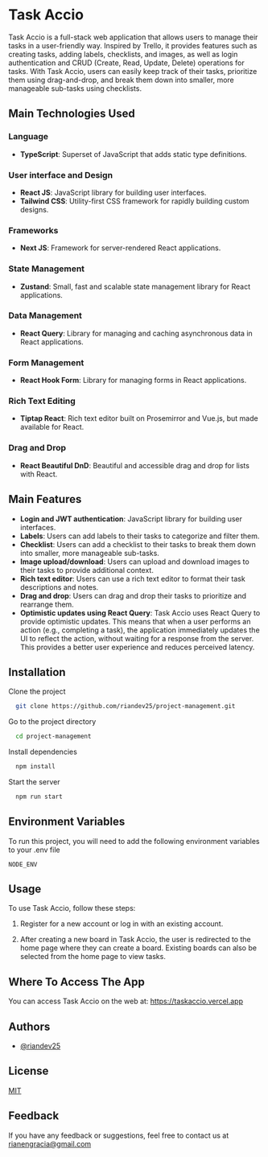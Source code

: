 # Task Accio

Task Accio is a full-stack web application that allows users to manage their tasks in a user-friendly way. Inspired by Trello, it provides features such as creating tasks, adding labels, checklists, and images, as well as login authentication and CRUD (Create, Read, Update, Delete) operations for tasks. With Task Accio, users can easily keep track of their tasks, prioritize them using drag-and-drop, and break them down into smaller, more manageable sub-tasks using checklists.

## Main Technologies Used

### Language
- **TypeScript**: Superset of JavaScript that adds static type definitions.

### User interface and Design
- **React JS**: JavaScript library for building user interfaces.
- **Tailwind CSS**: Utility-first CSS framework for rapidly building custom designs.

### Frameworks
- **Next JS**: Framework for server-rendered React applications.

### State Management
- **Zustand**: Small, fast and scalable state management library for React applications.

### Data Management
- **React Query**: Library for managing and caching asynchronous data in React applications.

### Form Management
- **React Hook Form**: Library for managing forms in React applications.

### Rich Text Editing
- **Tiptap React**: Rich text editor built on Prosemirror and Vue.js, but made available for React.

### Drag and Drop
- **React Beautiful DnD**: Beautiful and accessible drag and drop for lists with React.

## Main Features

- **Login and JWT authentication**: JavaScript library for building user interfaces.
- **Labels**: Users can add labels to their tasks to categorize and filter them.
- **Checklist**: Users can add a checklist to their tasks to break them down into smaller, more manageable sub-tasks.
- **Image upload/download**: Users can upload and download images to their tasks to provide additional context.
- **Rich text editor**: Users can use a rich text editor to format their task descriptions and notes.
- **Drag and drop**: Users can drag and drop their tasks to prioritize and rearrange them.
- **Optimistic updates using React Query**: Task Accio uses React Query to provide optimistic updates. This means that when a user performs an action (e.g., completing a task), the application immediately updates the UI to reflect the action, without waiting for a response from the server. This provides a better user experience and reduces perceived latency.

## Installation

Clone the project

```bash
  git clone https://github.com/riandev25/project-management.git
```

Go to the project directory

```bash
  cd project-management
```

Install dependencies

```bash
  npm install
```

Start the server

```bash
  npm run start
```

## Environment Variables

To run this project, you will need to add the following environment variables to your .env file

`NODE_ENV`

## Usage

To use Task Accio, follow these steps:

1.  Register for a new account or log in with an existing account.

2.  After creating a new board in Task Accio, the user is redirected to the home page where they can create a board. Existing boards can also be selected from the home page to view tasks.

## Where To Access The App

You can access Task Accio on the web at: https://taskaccio.vercel.app

## Authors

- [@riandev25](https://github.com/riandev25)

## License

[MIT](https://github.com/riandev25/project-management/blob/main/LICENSE.md/)

## Feedback

If you have any feedback or suggestions, feel free to contact us at rianengracia@gmail.com
